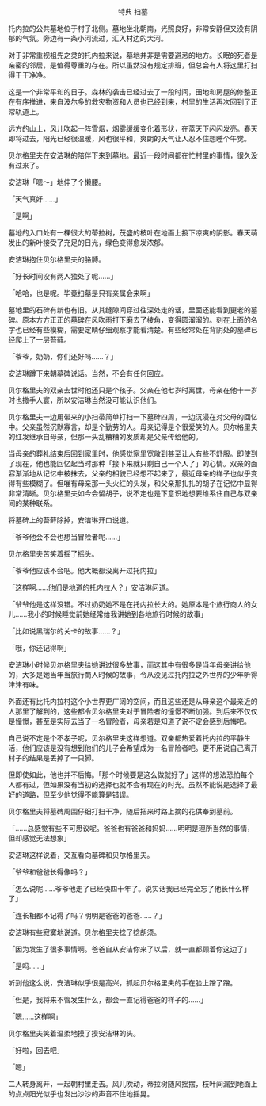 <p align="center">特典 扫墓</p>

托内拉的公共墓地位于村子北侧。墓地坐北朝南，光照良好，非常安静但又没有阴郁的气氛。旁边有一条小河流过，汇入村边的大河。

对于非常重视祖先之灵的托内拉来说，墓地并非是需要避忌的地方。长眠的死者是亲密的邻居，是值得尊重的存在。所以虽然没有规定排班，但总会有人将这里打扫得干干净净。

这是一个非常平和的日子。森林的袭击已经过去了一段时间，田地和房屋的修整正在有序推进，来自波尔多的救灾物资和人员也已经到来，村里的生活再次回到了正常轨道上。

远方的山上，风儿吹起一阵雪烟，烟雾缓缓变化着形状，在蓝天下闪闪发亮。春天即将过去，阳光已经很温暖，风也很平和，爽朗的天气让人忍不住想睡个午觉。

贝尔格里夫在安洁琳的陪伴下来到墓地。最近一段时间都在忙村里的事情，很久没有过来了。

安洁琳「嗯～」地伸了个懒腰。

「天气真好……」

「是啊」

墓地的入口处有一棵很大的蒂拉树，茂盛的枝叶在地面上投下凉爽的阴影。春天萌发出的新叶接受了充足的日光，绿色变得愈发浓郁。

安洁琳抱住贝尔格里夫的胳膊。

「好长时间没有两人独处了呢……」

「哈哈，也是呢。毕竟扫墓是只有亲属会来啊」

墓地里的石碑有新也有旧。从其缝隙间穿过往深处走的话，里面还能看到更老的墓碑。原本方方正正的墓碑在风吹雨打下磨去了棱角，变得圆溜溜的。刻在上面的名字也已经有些模糊，需要定睛仔细观察才能看清楚。有些经常处在背阴处的墓碑已经爬上了一层苔藓。

「爷爷，奶奶，你们还好吗……？」

安洁琳蹲下来朝墓碑说话。当然，不会有任何回应。

贝尔格里夫的双亲去世时他还只是个孩子。父亲在他七岁时离世，母亲在他十一岁时也撒手人寰，所以安洁琳当然没可能认识他们。

贝尔格里夫一边用带来的小扫帚简单打扫一下墓碑四周，一边沉浸在对父母的回忆中。父亲虽然沉默寡言，却是个勤劳的人。母亲记得是个很爱笑的人。贝尔格里夫的红发继承自母亲，但那一头乱糟糟的发质却是父亲传给他的。

当母亲的葬礼结束后回到家里时，他感觉家里宽敞到甚至让人有些不舒服。即使到了现在，他也能回忆起当时那种「接下来就只剩自己一个人了」的心情。双亲的面容渐渐地从记忆中被抹去，父亲的相貌已经想不起来了，最近母亲的样子也似乎变得有些模糊了。但唯有母亲那一头火红的头发，和父亲那扎扎的胡子在记忆中显得非常清晰。贝尔格里夫如今会留胡子，说不定也是下意识地想要维系住自己与双亲间的某种联系。

将墓碑上的苔藓除掉，安洁琳开口说道。

「爷爷他会不会也想当冒险者呢……」

贝尔格里夫苦笑着摇了摇头。

「爷爷他应该不会吧。他大概都没离开过托内拉」

「这样啊……他们是地道的托内拉人？」安洁琳问道。

「爷爷他是这样没错。不过奶奶她不是在托内拉长大的。她原本是个旅行商人的女儿……我小的时候睡觉前她经常给我讲她到各地旅行时候的故事」

「比如说黑瑞尔的关卡的故事……？」

「哦，你还记得啊」

安洁琳小时候贝尔格里夫给她讲过很多故事，而这其中有很多是当年母亲讲给他的，大多是她当年当旅行商人时候的故事，令从没见过托内拉之外世界的少年听得津津有味。

外面还有比托内拉村这个小世界更广阔的空间，而且这些还是从母亲这个最亲近的人那里了解到的，这些都令贝尔格里夫对于冒险者的憧憬不断加强。到后来不仅仅是憧憬，甚至是实际去当了一名冒险者，母亲若是知道了说不定会感到后悔吧。

自己说不定是个不孝子呢，贝尔格里夫这样想道。双亲都热爱着托内拉的平静生活，他们应该是没有想到他们的儿子会希望成为一名冒险者吧。更不用说自己离开村子的结果是丢掉了一只脚。

但即使如此，他也并不后悔。「那个时候要是这么做就好了」这样的想法恐怕每个人都有过，但如果没有当初的选择也就不会有现在的时光。虽然不能说是选择了最好的道路，但至少他觉得不能算是错误。

贝尔格里夫将墓碑周围仔细打扫干净，随后把来时路上摘的花供奉到墓前。

「……总感觉有些不可思议呢。爸爸也有爸爸和妈妈……明明是理所当然的事情，但却感觉无法想象」

安洁琳这样说着，交互看向墓碑和贝尔格里夫。

「爷爷和爸爸长得像吗？」

「怎么说呢……爷爷他走了已经快四十年了。说实话我已经完全忘了他长什么样了」

「连长相都不记得了吗？明明是爸爸的爸爸……？」

安洁琳有些寂寞地说道。贝尔格里夫捻了捻胡须。

「因为发生了很多事情啊。爸爸自从安洁你来了以后，就一直都顾着你这边了」

「是吗……」

听到他这么说，安洁琳似乎很是高兴，抓起贝尔格里夫的手在脸上蹭了蹭。

「但是，我将来不管发生什么，都会一直记得爸爸的样子的……」

「嗯……这样啊」

贝尔格里夫笑着温柔地摸了摸安洁琳的头。

「好啦，回去吧」

「嗯」

二人转身离开，一起朝村里走去。风儿吹动，蒂拉树随风摇摆，枝叶间漏到地面上的点点阳光似乎也发出沙沙的声音不住地摇晃。

